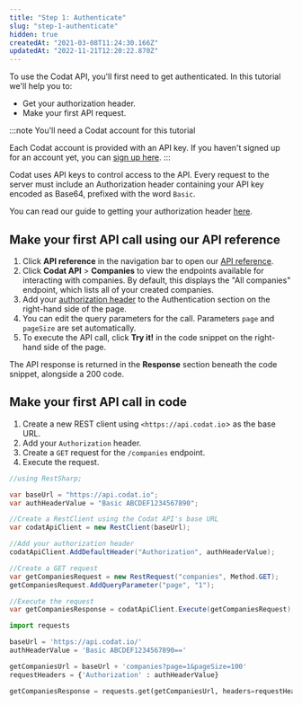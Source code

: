 ```yaml
---
title: "Step 1: Authenticate"
slug: "step-1-authenticate"
hidden: true
createdAt: "2021-03-08T11:24:30.166Z"
updatedAt: "2022-11-21T12:20:22.870Z"
---
```


To use the Codat API, you'll first need to get authenticated. In this tutorial we'll help you to:

- Get your authorization header.
- Make your first API request.

:::note You'll need a Codat account for this tutorial

Each Codat account is provided with an API key. If you haven't signed up for an account yet, you can [sign up here](http://signup.codat.io/?initial_utm_medium=docs).
:::

Codat uses API keys to control access to the API. Every request to the server must include an Authorization header containing your API key encoded as Base64, prefixed with the word `Basic`.

You can read our guide to getting your authorization header [here](https://docs.codat.io/reference/authentication).

## Make your first API call using our API reference

1. Click **API reference** in the navigation bar to open our <a class="external" href="https://docs.codat.io/reference/authentication">API reference</a>.
2. Click **Codat API** > **Companies** to view the endpoints available for interacting with companies. By default, this displays the "All companies" endpoint, which lists all of your created companies.
3. Add your [authorization header](https://docs.codat.io/reference/authentication) to the Authentication section on the right-hand side of the page.
4. You can edit the query parameters for the call. Parameters `page` and `pageSize` are set automatically.
5. To execute the API call, click **Try it!** in the code snippet on the right-hand side of the page.

The API response is returned in the **Response** section beneath the code snippet, alongside a 200 code.

## Make your first API call in code

1. Create a new REST client using `<https://api.codat.io`> as the base URL.
2. Add your `Authorization` header.
3. Create a `GET` request for the `/companies` endpoint.
4. Execute the request.

```csharp C#
//using RestSharp;

var baseUrl = "https://api.codat.io";
var authHeaderValue = "Basic ABCDEF1234567890";

//Create a RestClient using the Codat API's base URL
var codatApiClient = new RestClient(baseUrl);

//Add your authorization header
codatApiClient.AddDefaultHeader("Authorization", authHeaderValue);

//Create a GET request
var getCompaniesRequest = new RestRequest("companies", Method.GET);
getCompaniesRequest.AddQueryParameter("page", "1");

//Execute the request
var getCompaniesResponse = codatApiClient.Execute(getCompaniesRequest);
```

```python
import requests

baseUrl = 'https://api.codat.io/'
authHeaderValue = 'Basic ABCDEF1234567890=='

getCompaniesUrl = baseUrl + 'companies?page=1&pageSize=100'
requestHeaders = {'Authorization' : authHeaderValue}

getCompaniesResponse = requests.get(getCompaniesUrl, headers=requestHeaders)
```
